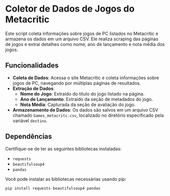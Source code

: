 # Coletor de Dados de Jogos do Metacritic

Este script coleta informações sobre jogos de PC listados no Metacritic e armazena os dados em um arquivo CSV. Ele realiza scraping das páginas de jogos e extrai detalhes como nome, ano de lançamento e nota média dos jogos.

## Funcionalidades

- **Coleta de Dados**: Acessa o site Metacritic e coleta informações sobre jogos de PC, navegando por múltiplas páginas de resultados.
- **Extração de Dados**:
  - **Nome do Jogo**: Extraído do título do jogo listado na página.
  - **Ano de Lançamento**: Extraído da seção de metadados do jogo.
  - **Nota Média**: Capturada da seção de avaliação do jogo.
- **Armazenamento de Dados**: Os dados são salvos em um arquivo CSV chamado `Games_metacritc.csv`, localizado no diretório especificado pela variável `destino`.

## Dependências

Certifique-se de ter as seguintes bibliotecas instaladas:

- `requests`
- `beautifulsoup4`
- `pandas`

Você pode instalar as bibliotecas necessárias usando pip:

```bash
pip install requests beautifulsoup4 pandas
